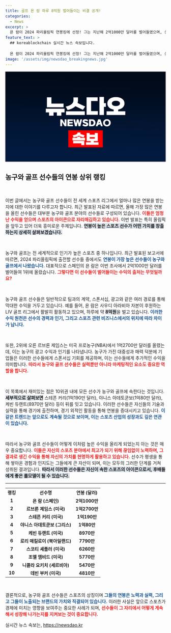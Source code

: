```yaml
---
title: 골프 욘 람 하루 8억원 벌어들이는 비결 공개!
categories:
  - News
excerpt: >
  욘 람이 2024 파리올림픽 연봉킹에 선정! 그는 지난해 2억1000만 달러를 벌어들였으며, 상위 10명 모두 농구와 골프 선수들로 채워져 눈길을 끌고 있다. 클릭해서 이들의 놀라운 수입 비결을 확인해보세요!
feature_text: >
  ## koreablockchain 실시간 뉴스 속보입니다.

  욘 람이 2024 파리올림픽 연봉킹에 선정! 그는 지난해 2억1000만 달러를 벌어들였으며, 상위 10명 모두 농구와 골프 선수들로 채워져 눈길을 끌고 있다. 클릭해서 이들의 놀라운 수입 비결을 확인해보세요!
image: '/assets/img/newsdao_breakingnews.jpg'
---
```


<p><img src="/assets/img/newsdao_breakingnews.jpg" alt="koreablockchain 속보" /></p>

<h2 data-ke-size="size26">농구와 골프 선수들의 연봉 상위 랭킹</h2>

<p data-ke-size="size16">&nbsp;</p>

<p>이번 글에서는 농구와 골프 선수들이 전 세계 스포츠 리그에서 얼마나 많은 연봉을 받는지에 대한 이야기를 다루고자 합니다. 최근 발표된 자료에 따르면, 올해 가장 많은 연봉을 올린 선수들은 대부분 농구와 골프 분야의 선수들로 구성되어 있습니다. <b><span style="color: #ee2323;">이들은 엄청난 수익을 얻으며 스포츠의 아이콘으로 자리매김하고 있습니다.</span></b> 이번 발표는 특히 올림픽을 앞두고 있어 더욱 흥미로운 주제입니다. <b><span style="background-color: #21538527;">연봉이 높은 스포츠 선수가 어떤 가치를 창출하는지 상세히 살펴보겠습니다.</span></b></p>

<p data-ke-size="size16">&nbsp;</p>

<p>농구와 골프는 전 세계적으로 인기가 높은 스포츠 중 하나입니다. 최근 발표된 보고서에 따르면, 2024 파리올림픽에 출전할 선수들 중에서도 <b><span style="color: #1a5490;">연봉이 가장 높은 선수들이 농구와 골프에서 나왔습니다.</span></b> 대표적으로 스페인의 욘 람은 이번 조사에서 2억1000만 달러를 벌어들여 1위에 올랐습니다. <b><span style="color: #ee2323;">그렇다면 이 선수들이 벌어들이는 수익의 출처는 무엇일까요?</span></b> </p>

<p data-ke-size="size16">&nbsp;</p>

<p>농구와 골프 선수들은 일반적으로 팀과의 계약, 스폰서십, 광고와 같은 여러 경로를 통해 막대한 수익을 거두고 있습니다. 예를 들어, 욘 람은 사우디 아라비아 자본이 후원하는 LIV 골프 리그에서 활발히 활동하고 있으며, 하루에 약 <b><span style="background-color: #21538527;">8억원</span></b>을 벌고 있습니다. <b><span style="color: #1a5490;">이러한 수익 원천은 선수의 경력과 인기, 그리고 스포츠 관련 비즈니스에서의 위치에 따라 차이가 납니다.</span></b></p>

<p data-ke-size="size16">&nbsp;</p>

<p>또한, 2위에 오른 르브론 제임스는 미국 프로농구(NBA)에서 1억2700만 달러를 올렸는데, 이는 농구의 광고 수익과 인기를 나타냅니다. 농구가 가진 대중성과 매력 덕분에 기업들은 이러한 선수들에게 스폰서십 기회를 제공하며, 이는 선수들에게 추가적인 수익을 의미합니다. <b><span style="color: #ee2323;">따라서 농구와 골프 선수들은 실력뿐만 아니라 마케팅적인 요소도 중요한 역할을 합니다.</span></b></p>

<p data-ke-size="size16">&nbsp;</p>

<p>이 목록에서 재미있는 점은 10위권 내에 모든 선수가 농구와 골프에 속한다는 것입니다. <b><span style="background-color: #21538527;">세부적으로 살펴보면</span></b> 스테픈 커리(1억190만 달러), 야니스 아데토쿤보(1억80만 달러), 케빈 듀랜트(8970만 달러) 등이 뒤를 잇고 있습니다. 이러한 선수들은 자신들의 기술과 실력을 통해 경기에 출전하며, 경기 외적인 활동을 통해 연봉을 증대시키고 있습니다. <b><span style="color: #1a5490;">이같은 트렌드는 앞으로도 계속될 것으로 보이며, 이는 스포츠 산업의 성장과도 깊은 연관이 있습니다.</span></b></p>

<p data-ke-size="size16">&nbsp;</p>

<p>따라서 농구와 골프 선수들이 어떻게 이처럼 높은 수익을 올리게 되었는지 아는 것은 매우 중요합니다. <b><span style="color: #ee2323;">이들은 자신의 스포츠 분야에서 최고가 되기 위해 끊임없이 노력하며, 그 결과로 생긴 수익을 통해 자신의 가치를 현명하게 활용하고 있습니다.</span></b> 선수가 평생을 통해 쌓아온 경험과 인지도는 그들에게 큰 자산이 되며, 이는 모두의 그러한 단계를 거쳐 성취된 결과입니다. <b><span style="background-color: #21538527;">따라서 이러한 선수들은 자신이 속한 스포츠의 아이콘으로서, 후배들에게 좋은 롤모델이 될 수 있습니다.</span></b></p>

<hr>

<table style="width: 100%; border-collapse: collapse;">
  <tr>
    <th style="text-align: center;">랭킹</th>
    <th style="text-align: center;">선수명</th>
    <th style="text-align: center;">연봉 (달러)</th>
  </tr>
  <tr>
    <td style="text-align: center; height: 17px;"><b>1</b></td>
    <td style="text-align: center; height: 17px;"><b>욘 람 (스페인)</b></td>
    <td style="text-align: center; height: 17px;"><b>2억1000만</b></td>
  </tr>
  <tr>
    <td style="text-align: center; height: 17px;"><b>2</b></td>
    <td style="text-align: center; height: 17px;"><b>르브론 제임스 (미국)</b></td>
    <td style="text-align: center; height: 17px;"><b>1억2700만</b></td>
  </tr>
  <tr>
    <td style="text-align: center; height: 17px;"><b>3</b></td>
    <td style="text-align: center; height: 17px;"><b>스테픈 커리 (미국)</b></td>
    <td style="text-align: center; height: 17px;"><b>1억190만</b></td>
  </tr>
  <tr>
    <td style="text-align: center; height: 17px;"><b>4</b></td>
    <td style="text-align: center; height: 17px;"><b>야니스 아데토쿤보 (그리스)</b></td>
    <td style="text-align: center; height: 17px;"><b>1억80만</b></td>
  </tr>
  <tr>
    <td style="text-align: center; height: 17px;"><b>5</b></td>
    <td style="text-align: center; height: 17px;"><b>케빈 듀랜트 (미국)</b></td>
    <td style="text-align: center; height: 17px;"><b>8970만</b></td>
  </tr>
  <tr>
    <td style="text-align: center; height: 17px;"><b>6</b></td>
    <td style="text-align: center; height: 17px;"><b>로리 매킬로이 (북아일랜드)</b></td>
    <td style="text-align: center; height: 17px;"><b>7790만</b></td>
  </tr>
  <tr>
    <td style="text-align: center; height: 17px;"><b>7</b></td>
    <td style="text-align: center; height: 17px;"><b>스코티 셰플러 (미국)</b></td>
    <td style="text-align: center; height: 17px;"><b>6260만</b></td>
  </tr>
  <tr>
    <td style="text-align: center; height: 17px;"><b>8</b></td>
    <td style="text-align: center; height: 17px;"><b>조엘 엠비드 (미국)</b></td>
    <td style="text-align: center; height: 17px;"><b>5770만</b></td>
  </tr>
  <tr>
    <td style="text-align: center; height: 17px;"><b>9</b></td>
    <td style="text-align: center; height: 17px;"><b>니콜라 요키치 (세르비아)</b></td>
    <td style="text-align: center; height: 17px;"><b>5470만</b></td>
  </tr>
  <tr>
    <td style="text-align: center; height: 17px;"><b>10</b></td>
    <td style="text-align: center; height: 17px;"><b>데빈 부커 (미국)</b></td>
    <td style="text-align: center; height: 17px;"><b>4810만</b></td>
  </tr>
</table>

<p data-ke-size="size16">&nbsp;</p>

<p>결론적으로, 농구와 골프 선수들은 스포츠의 상징이며 <b><span style="color: #1a5490;">그들의 연봉은 노력과 실력, 그리고 그들이 노출되는 브랜드의 가치와 직결되어 있습니다.</span></b> 이러한 사실은 앞으로 스포츠가 경제에 미치는 영향을 보여주는 중요한 사례가 되며, <b><span style="color: #ee2323;">선수들이 그 자리에서 어떻게 계속해서 성장해 나가는지를 지켜보는 것이 중요합니다.</span></b> </p>
실시간 뉴스 속보는, <a href="https://newsdao.kr" rel="dofollow">https://newsdao.kr</a>


